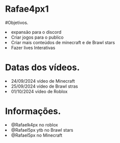 # Rafae4px1

#Objetivos.

<li>expansão para o discord</li>
<li>Criar jogos para o publico
<li>Criar mais conteúdos de minecraft e de Brawl stars</li>
<li>Fazer lives Interativas</li>

# Datas dos vídeos.

<li>24/09/2024 vídeo de Minecraft
<li>25/09/2024 vídeo de Brawl stras
<li>01/10/2024 vídeo de Roblox

# Informações.

<li>@Rafaelk4px no roblox
<li>@Rafael5px ytb no Brawl stars
<li>@Rafael5px no Minecraft
